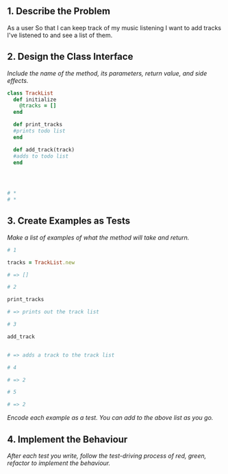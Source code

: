 ## 1. Describe the Problem

As a user
So that I can keep track of my music listening
I want to add tracks I've listened to and see a list of them.

## 2. Design the Class Interface

_Include the name of the method, its parameters, return value, and side effects._

``` ruby
class TrackList
  def initialize
    @tracks = []    
  end

  def print_tracks
  #prints todo list
  end

  def add_track(track)
  #adds to todo list
  end

 


# * 
# * 
```

## 3. Create Examples as Tests

_Make a list of examples of what the method will take and return._

``` ruby
# 1 

tracks = TrackList.new

# => []

# 2

print_tracks

# => prints out the track list

# 3

add_track


# => adds a track to the track list

# 4

# => 2

# 5

# => 2

```
_Encode each example as a test. You can add to the above list as you go._ 

## 4. Implement the Behaviour 

_After each test you write, follow the test-driving process of red, green, refactor to implement the behaviour._